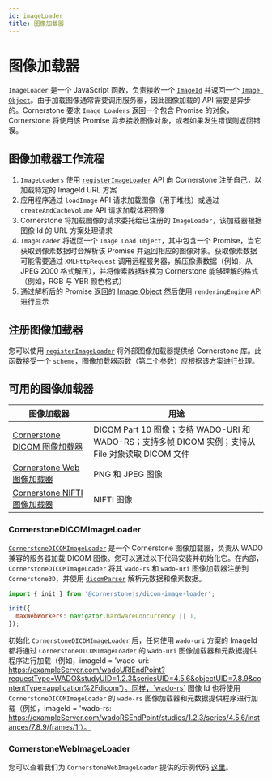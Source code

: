 ```yaml
---  
id: imageLoader  
title: 图像加载器
---  
```


# 图像加载器

`ImageLoader` 是一个 JavaScript 函数，负责接收一个 [`ImageId`](./imageId.md) 并返回一个 [`Image Object`](./images.md)。由于加载图像通常需要调用服务器，因此图像加载的 API 需要是异步的。Cornerstone 要求 `Image Loaders` 返回一个包含 Promise 的对象，Cornerstone 将使用该 Promise 异步接收图像对象，或者如果发生错误则返回错误。  

## 图像加载器工作流程  

1. `ImageLoaders` 使用 [`registerImageLoader`](/api/core/namespace/imageLoader#registerImageLoader) API 向 Cornerstone 注册自己，以加载特定的 ImageId URL 方案  
2. 应用程序通过 `loadImage` API 请求加载图像（用于堆栈）或通过 `createAndCacheVolume` API 请求加载体积图像  
3. Cornerstone 将加载图像的请求委托给已注册的 `ImageLoader`，该加载器根据图像 Id 的 URL 方案处理请求  
4. `ImageLoader` 将返回一个 `Image Load Object`，其中包含一个 Promise，当它获取到像素数据时会解析该 Promise 并返回相应的图像对象。获取像素数据可能需要通过 `XMLHttpRequest` 调用远程服务器，解压像素数据（例如，从 JPEG 2000 格式解压），并将像素数据转换为 Cornerstone 能够理解的格式（例如，RGB 与 YBR 颜色格式）  
5. 通过解析后的 Promise 返回的 [Image Object](./images.md) 然后使用 `renderingEngine` API 进行显示  

## 注册图像加载器  

您可以使用 [`registerImageLoader`](/api/core/namespace/imageLoader#registerImageLoader) 将外部图像加载器提供给 Cornerstone 库。此函数接受一个 `scheme`，图像加载器函数（第二个参数）应根据该方案进行处理。  

## 可用的图像加载器  

| 图像加载器                                                                                       | 用途                                                                                                                     |  
| ------------------------------------------------------------------------------------------------ | ------------------------------------------------------------------------------------------------------------------------ |  
| [Cornerstone DICOM 图像加载器](https://github.com/cornerstonejs/cornerstone3D/tree/main/packages/dicomImageLoader) | DICOM Part 10 图像；支持 WADO-URI 和 WADO-RS；支持多帧 DICOM 实例；支持从 File 对象读取 DICOM 文件                          |  
| [Cornerstone Web 图像加载器](https://github.com/cornerstonejs/cornerstoneWebImageLoader)           | PNG 和 JPEG 图像                                                                                                         |  
| [Cornerstone NIFTI 图像加载器](https://github.com/cornerstonejs/cornerstone3D/tree/main/packages/nifti-volume-loader) | NIFTI 图像                                                                                                              |  

### CornerstoneDICOMImageLoader  

[`CornerstoneDICOMImageLoader`](https://github.com/cornerstonejs/cornerstone3D/tree/main/packages/dicomImageLoader) 是一个 Cornerstone 图像加载器，负责从 WADO 兼容的服务器加载 DICOM 图像。您可以通过以下代码安装并初始化它。在内部，`CornerstoneDICOMImageLoader` 将其 `wado-rs` 和 `wado-uri` 图像加载器注册到 `Cornerstone3D`，并使用 [`dicomParser`](https://github.com/cornerstonejs/dicomParser) 解析元数据和像素数据。  

```js  
import { init } from '@cornerstonejs/dicom-image-loader';  

init({  
  maxWebWorkers: navigator.hardwareConcurrency || 1,  
});  
```  

初始化 `CornerstoneDICOMImageLoader` 后，任何使用 `wado-uri` 方案的 ImageId 都将通过 `CornerstoneDICOMImageLoader` 的 `wado-uri` 图像加载器和元数据提供程序进行加载（例如，imageId = 'wado-uri: https://exampleServer.com/wadoURIEndPoint?requestType=WADO&studyUID=1.2.3&seriesUID=4.5.6&objectUID=7.8.9&contentType=application%2Fdicom'）。同样，`wado-rs` 图像 Id 也将使用 `CornerstoneDICOMImageLoader` 的 `wado-rs` 图像加载器和元数据提供程序进行加载（例如，imageId = 'wado-rs: https://exampleServer.com/wadoRSEndPoint/studies/1.2.3/series/4.5.6/instances/7.8.9/frames/1'）。  

### CornerstoneWebImageLoader  

您可以查看我们为 `CornerstoneWebImageLoader` 提供的示例代码 [这里](https://github.com/cornerstonejs/cornerstone3D/tree/main/packages/core/examples/webLoader)。  